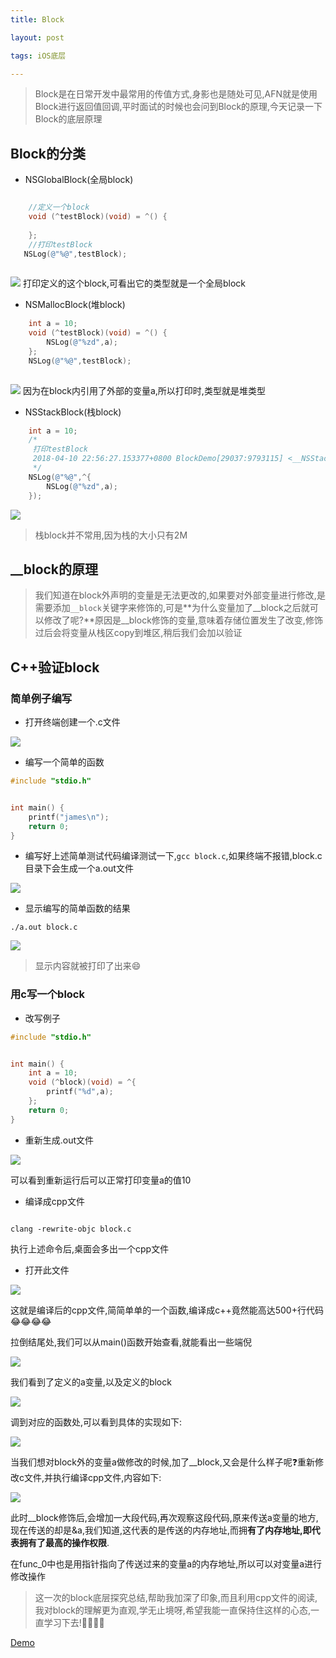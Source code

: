 ```yaml
---
title: Block

layout: post

tags: iOS底层

---
```

> Block是在日常开发中最常用的传值方式,身影也是随处可见,AFN就是使用Block进行返回值回调,平时面试的时候也会问到Block的原理,今天记录一下Block的底层原理

## Block的分类
* NSGlobalBlock(全局block)

```objectivec

    //定义一个block
    void (^testBlock)(void) = ^() {
        
    };
    //打印testBlock
   NSLog(@"%@",testBlock);
   
```
![](https://ws1.sinaimg.cn/large/006tKfTcly1fq7wkvdrc0j31ce0pkdk8.jpg)
打印定义的这个block,可看出它的类型就是一个全局block

* NSMallocBlock(堆block)

```objectivec
    int a = 10;
    void (^testBlock)(void) = ^() {
        NSLog(@"%zd",a);
    };
    NSLog(@"%@",testBlock);
    
```

![](https://ws3.sinaimg.cn/large/006tKfTcly1fq7xnautlwj31ca0m6adn.jpg)
因为在block内引用了外部的变量a,所以打印时,类型就是堆类型

* NSStackBlock(栈block)


```objectivec
    int a = 10;
    /*
     打印testBlock
     2018-04-10 22:56:27.153377+0800 BlockDemo[29037:9793115] <__NSStackBlock__: 0x7fff586fabc8>
     */
    NSLog(@"%@",^{
        NSLog(@"%zd",a);
    });
```
![](https://ws3.sinaimg.cn/large/006tKfTcgy1fq7yf3wq1rj31ca0lon16.jpg)
> 栈block并不常用,因为栈的大小只有2M


## __block的原理
> 我们知道在block外声明的变量是无法更改的,如果要对外部变量进行修改,是需要添加`__block`关键字来修饰的,可是**为什么变量加了__block之后就可以修改了呢?**原因是__block修饰的变量,意味着存储位置发生了改变,修饰过后会将变量从栈区copy到堆区,稍后我们会加以验证


## C++验证block

### 简单例子编写
* 打开终端创建一个.c文件


![](https://ws1.sinaimg.cn/large/006tKfTcgy1fq7yo8fpwej313w0hwwg1.jpg)
* 编写一个简单的函数

```c
#include "stdio.h"


int main() {
	printf("james\n");
	return 0;	
}

```
* 编写好上述简单测试代码编译测试一下,`gcc block.c`,如果终端不报错,block.c目录下会生成一个a.out文件

![](https://ws4.sinaimg.cn/large/006tKfTcgy1fq7z1haaouj307w0c0gpu.jpg)

* 显示编写的简单函数的结果

```
./a.out block.c

```

![](https://ws3.sinaimg.cn/large/006tKfTcly1fq7z3fesw1j31400icdh9.jpg)
> 显示内容就被打印了出来😄

### 用c写一个block

* 改写例子

```c
#include "stdio.h"


int main() {
	int a = 10;
	void (^block)(void) = ^{
		printf("%d",a);
	};
	return 0;	
}

```

* 重新生成.out文件


![](https://ws2.sinaimg.cn/large/006tKfTcly1fq7zrdt6fbj30ty03ut9n.jpg)

可以看到重新运行后可以正常打印变量a的值10
* 编译成cpp文件

```

clang -rewrite-objc block.c

```
执行上述命令后,桌面会多出一个cpp文件

* 打开此文件

![](https://ws2.sinaimg.cn/large/006tKfTcgy1fq7zv3dclfj318k16wna7.jpg)

这就是编译后的cpp文件,简简单单的一个函数,编译成c++竟然能高达500+行代码😂😂😂😂

拉倒结尾处,我们可以从main()函数开始查看,就能看出一些端倪

![](https://ws2.sinaimg.cn/large/006tKfTcgy1fq7zxaocljj318g09sq57.jpg)

我们看到了定义的a变量,以及定义的block

![](https://ws4.sinaimg.cn/large/006tKfTcgy1fq804rl4u7j318g0on0zk.jpg)

调到对应的函数处,可以看到具体的实现如下:

![](https://ws1.sinaimg.cn/large/006tKfTcly1fq809j1uvcj31720ja79w.jpg)

当我们想对block外的变量a做修改的时候,加了__block,又会是什么样子呢❓重新修改c文件,并执行编译cpp文件,内容如下:

![](https://ws4.sinaimg.cn/large/006tKfTcly1fq80e6tigvj318f14unbg.jpg)

此时__block修饰后,会增加一大段代码,再次观察这段代码,原来传送a变量的地方,现在传送的却是&a,我们知道,这代表的是传送的内存地址,而拥**有了内存地址,即代表拥有了最高的操作权限**.

在func_0中也是用指针指向了传送过来的变量a的内存地址,所以可以对变量a进行修改操作


> 这一次的block底层探究总结,帮助我加深了印象,而且利用cpp文件的阅读,我对block的理解更为直观,学无止境呀,希望我能一直保持住这样的心态,一直学习下去!💪💪💪💪


[Demo](https://github.com/justForL/BlockDemo)